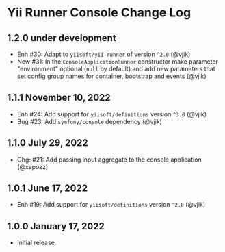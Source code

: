 # Yii Runner Console Change Log

## 1.2.0 under development

- Enh #30: Adapt to `yiisoft/yii-runner` of version `^2.0` (@vjik)
- New #31: In the `ConsoleApplicationRunner` constructor make parameter "environment" optional (`null` by default) and 
  add new parameters that set config group names for container, bootstrap and events (@vjik)

## 1.1.1 November 10, 2022

- Enh #24: Add support for `yiisoft/definitions` version `^3.0` (@vjik)
- Bug #23: Add `symfony/console` dependency (@vjik)

## 1.1.0 July 29, 2022

- Chg: #21: Add passing input aggregate to the console application (@xepozz)

## 1.0.1 June 17, 2022

- Enh #19: Add support for `yiisoft/definitions` version `^2.0` (@vjik)

## 1.0.0 January 17, 2022

- Initial release.
